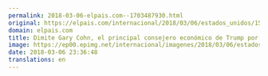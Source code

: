```yaml
---
permalink: 2018-03-06-elpais.com--1703487930.html
original: https://elpais.com/internacional/2018/03/06/estados_unidos/1520376316_264738.html#?ref=rss&format=simple&link=link
domain: elpais.com
title: Dimite Gary Cohn, el principal consejero económico de Trump por su desacuerdo con la guerra comercial
image: https://ep00.epimg.net/internacional/imagenes/2018/03/06/estados_unidos/1520376316_264738_1520376429_rrss_normal.jpg
date: 2018-03-06 23:36:48
translations: en
---
```


